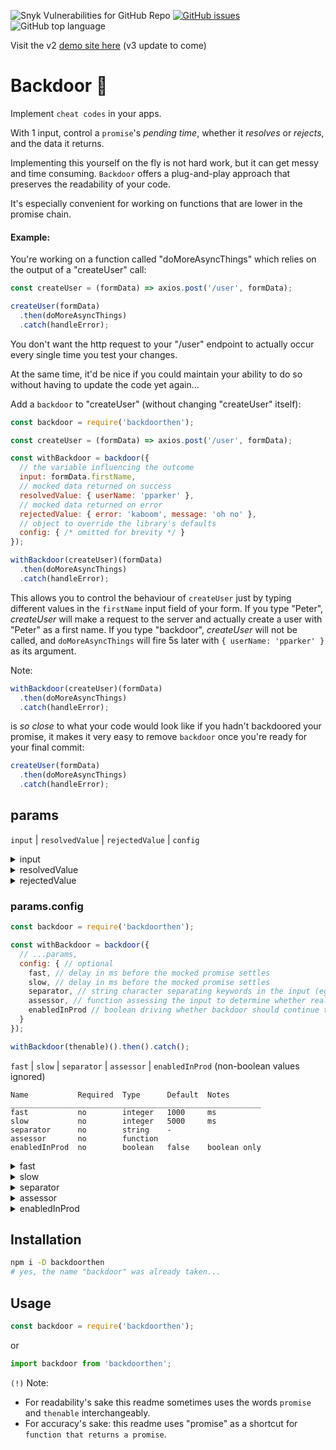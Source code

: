 ![Snyk Vulnerabilities for GitHub Repo](https://img.shields.io/snyk/vulnerabilities/github/johanfive/backdoor)
[![GitHub issues](https://img.shields.io/github/issues/johanfive/backdoor)](https://github.com/johanfive/backdoor/issues)
![GitHub top language](https://img.shields.io/github/languages/top/johanfive/backdoor)

Visit the v2 [demo site here](https://johanfive.github.io/backdoordemo/)
(v3 update to come)


# Backdoor 🚪

Implement `cheat codes` in your apps.

With 1 input, control a `promise`'s *pending time*, whether it *resolves* or *rejects*, and the data it returns.

Implementing this yourself on the fly is not hard work, but it can get messy and time consuming.
`Backdoor` offers a plug-and-play approach that preserves the readability of your code.

It's especially convenient for working on functions that are lower in the promise chain.

#### Example:
You're working on a function called "doMoreAsyncThings" which relies on the output of a "createUser" call:
```js
const createUser = (formData) => axios.post('/user', formData);

createUser(formData)
  .then(doMoreAsyncThings)
  .catch(handleError);
```
You don't want the http request to your "/user" endpoint to actually occur every single time you test your changes.

At the same time, it'd be nice if you could maintain your ability to do so without having to update the code yet again...

Add a `backdoor` to "createUser" (without changing "createUser" itself):
```js
const backdoor = require('backdoorthen');

const createUser = (formData) => axios.post('/user', formData);

const withBackdoor = backdoor({
  // the variable influencing the outcome
  input: formData.firstName,
  // mocked data returned on success
  resolvedValue: { userName: 'pparker' },
  // mocked data returned on error
  rejectedValue: { error: 'kaboom', message: 'oh no' },
  // object to override the library's defaults
  config: { /* omitted for brevity */ }
});

withBackdoor(createUser)(formData)
  .then(doMoreAsyncThings)
  .catch(handleError);
```

This allows you to control the behaviour of `createUser` just by typing different values in the
`firstName` input field of your form.
If you type "Peter", *createUser* will make a request to the server and actually create a user with
"Peter" as a first name.
If you type "backdoor", *createUser* will not be called, and `doMoreAsyncThings` will fire 5s later
with `{ userName: 'pparker' }` as its argument.

Note:
```js
withBackdoor(createUser)(formData)
  .then(doMoreAsyncThings)
  .catch(handleError);
```
is *so close* to what your code would look like if you hadn't backdoored your promise, it makes it very easy to remove `backdoor` once you're ready for your final commit:
```js
createUser(formData)
  .then(doMoreAsyncThings)
  .catch(handleError);
```

## params

`input` | `resolvedValue` | `rejectedValue` | `config`

<details>
  <summary>input</summary>

  `input` required

  This is the variable backdoor evaluates to decide the outcome.

  By default a string is expected, and only the following values are recognized as meaningful triggers:
  ```
  INPUT                    PROMISE
  ___________________________________________
  "backdoor"            -> resolves slow (5s)
  "backdoor-fast"       -> resolves fast (1s)
  "backdoor-error"      -> rejects slow  (5s)
  "backdoor-error-fast" -> rejects fast  (1s)
  ```
  If your use case needs to rely on different values or different types entirely,
  you must configure an  `assessor` in `config`.
</details>

<details>
  <summary>resolvedValue</summary>

  `resolvedValue`
  This is anything you want the mocked promise to return when it resolves (settles with success).
</details>

<details>
  <summary>rejectedValue</summary>

  `rejectedValue` 
  This is anything you want the mocked promise to return when it rejects (settles with error).
</details>

### params.config

```js
const backdoor = require('backdoorthen');

const withBackdoor = backdoor({
  // ...params,
  config: { // optional
    fast, // delay in ms before the mocked promise settles
    slow, // delay in ms before the mocked promise settles
    separator, // string character separating keywords in the input (eg: "-" in "backdoor-fast")
    assessor, // function assessing the input to determine whether real or mocked data should be returned
    enabledInProd // boolean driving whether backdoor should continue to work in production (false by default)
  }
});

withBackdoor(thenable)().then().catch();
```

`fast` | `slow` | `separator` | `assessor` | `enabledInProd` (non-boolean values ignored)

```
Name           Required  Type      Default  Notes
________________________________________________________
fast           no        integer   1000     ms
slow           no        integer   5000     ms
separator      no        string    -
assessor       no        function
enabledInProd  no        boolean   false    boolean only
```

<details>
  <summary>fast</summary>

  `fast` default: 1000

  Delay in ms before the mocked promise settles (0 is recognized)
</details>

<details>
  <summary>slow</summary>

  `slow` default: 5000

  Delay in ms before the mocked promise settles (0 is recognized)
</details>

<details>
  <summary>separator</summary>

  `separator` default: "-"

  String character separating the keywords `backdoor` looks for.

  Eg: When the input is "backdoor-error-fast",
  by default backdoor recognizes the "backdoor", "error" and "fast" keywords
  because they're separated by a "-" character.
</details>

<details>
  <summary>assessor</summary>

  `assessor`
  If your use-case does not rely on strings or if you'd rather implement your own logic,
  you can define an `assessor` function that must have the following signature:
  ```js
  const assessor = (input, separator) => ({
    isBackdoor: boolean,
    doResolve: boolean,
    isFast: boolean
  });
  ```
  which you would then pass as a property of the config object:
  ```js
  const withBackdoor = backdoor({
    // ...omitted for brevity,
    config: { assessor: yourTailoredAssessor }
  });
  withBackdoor(thenable)().then(...);
  ```
  Example:
  ```js
  const assessor = digit => ({
    isBackdoor: digit < 5,
    doResolve: digit <= 2,
    isFast: digit === 2 || digit === 4
  });
  ```
`isBackdoor`
+ **true**:  skip the actual promise and return mocked data
+ **false**: return the actual promise

`doResolve`
+ **true**:  the mocked promise will resolve with the mocked response
+ **false**: the mocked promise will reject with the mocked error

`isFast`
+ **true**:  wait 1000ms by default (override with config.fast)
+ **false**: wait 5000ms by default (override with config.slow)
</details>

<details>
  <summary>enabledInProd</summary>

  `enabledInProd` default: `false`

  When set to `true`, backdoor will continue to work in a `production` environment.

  When `false` and in a `production` environment,
  the actual thenable is always executed regardless of the input value.
  
  Only the boolean `true` is valid. Anything else is interpreted as `false`.
</details>

## Installation
```sh
npm i -D backdoorthen
# yes, the name "backdoor" was already taken...
```
## Usage
```js
const backdoor = require('backdoorthen');
```
or
```js
import backdoor from 'backdoorthen';
```

`(!)` Note:
+ For readability's sake this readme sometimes uses the words `promise` and `thenable` interchangeably.
+ For accuracy's sake: this readme uses "promise" as a shortcut for `function that returns a promise`.
